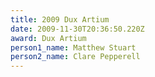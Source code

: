 ```yaml
---
title: 2009 Dux Artium
date: 2009-11-30T20:36:50.220Z
award: Dux Artium
person1_name: Matthew Stuart
person2_name: Clare Pepperell
---
```



